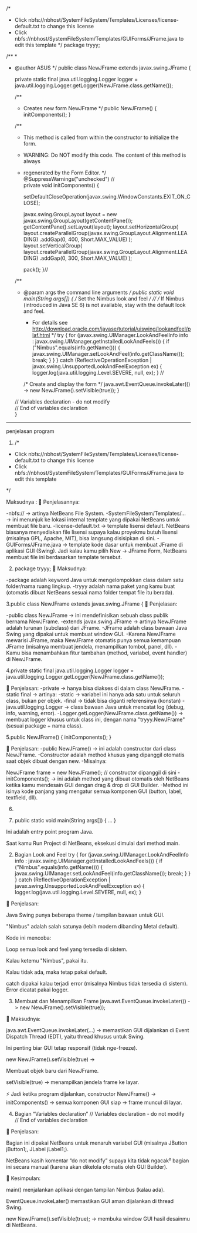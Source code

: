 /*
 * Click nbfs://nbhost/SystemFileSystem/Templates/Licenses/license-default.txt to change this license
 * Click nbfs://nbhost/SystemFileSystem/Templates/GUIForms/JFrame.java to edit this template
 */
package tryyy;

/**
 *
 * @author ASUS
 */
public class NewJFrame extends javax.swing.JFrame {
    
    private static final java.util.logging.Logger logger = java.util.logging.Logger.getLogger(NewJFrame.class.getName());

    /**
     * Creates new form NewJFrame
     */
    public NewJFrame() {
        initComponents();
    }

    /**
     * This method is called from within the constructor to initialize the form.
     * WARNING: Do NOT modify this code. The content of this method is always
     * regenerated by the Form Editor.
     */
    @SuppressWarnings("unchecked")
    // <editor-fold defaultstate="collapsed" desc="Generated Code">                          
    private void initComponents() {

        setDefaultCloseOperation(javax.swing.WindowConstants.EXIT_ON_CLOSE);

        javax.swing.GroupLayout layout = new javax.swing.GroupLayout(getContentPane());
        getContentPane().setLayout(layout);
        layout.setHorizontalGroup(
            layout.createParallelGroup(javax.swing.GroupLayout.Alignment.LEADING)
            .addGap(0, 400, Short.MAX_VALUE)
        );
        layout.setVerticalGroup(
            layout.createParallelGroup(javax.swing.GroupLayout.Alignment.LEADING)
            .addGap(0, 300, Short.MAX_VALUE)
        );

        pack();
    }// </editor-fold>                        

    /**
     * @param args the command line arguments
     */
    public static void main(String args[]) {
        /* Set the Nimbus look and feel */
        //<editor-fold defaultstate="collapsed" desc=" Look and feel setting code (optional) ">
        /* If Nimbus (introduced in Java SE 6) is not available, stay with the default look and feel.
         * For details see http://download.oracle.com/javase/tutorial/uiswing/lookandfeel/plaf.html 
         */
        try {
            for (javax.swing.UIManager.LookAndFeelInfo info : javax.swing.UIManager.getInstalledLookAndFeels()) {
                if ("Nimbus".equals(info.getName())) {
                    javax.swing.UIManager.setLookAndFeel(info.getClassName());
                    break;
                }
            }
        } catch (ReflectiveOperationException | javax.swing.UnsupportedLookAndFeelException ex) {
            logger.log(java.util.logging.Level.SEVERE, null, ex);
        }
        //</editor-fold>

        /* Create and display the form */
        java.awt.EventQueue.invokeLater(() -> new NewJFrame().setVisible(true));
    }

    // Variables declaration - do not modify                     
    // End of variables declaration                   
}

------------------------------------------------------------------------------------------------------------------------------------------------------------------------------------------------------------------------
penjelasan program
1. /*
 * Click nbfs://nbhost/SystemFileSystem/Templates/Licenses/license-default.txt to change this license
 * Click nbfs://nbhost/SystemFileSystem/Templates/GUIForms/JFrame.java to edit this template

 */

 Maksudnya :
 📌 Penjelasannya:

-nbfs:// → artinya NetBeans File System.
-SystemFileSystem/Templates/... → ini menunjuk ke lokasi internal template yang dipakai NetBeans untuk membuat file baru.
-license-default.txt → template lisensi default. NetBeans biasanya menyediakan file lisensi supaya kalau proyekmu butuh lisensi (misalnya GPL, Apache, MIT), bisa langsung disisipkan di sini.
-GUIForms/JFrame.java → template kode dasar untuk membuat JFrame di aplikasi GUI (Swing). Jadi kalau kamu pilih New → JFrame Form, NetBeans membuat file ini berdasarkan template tersebut.

2. package tryyy;
📌 Maksudnya:

-package adalah keyword Java untuk mengelompokkan class dalam satu folder/nama ruang lingkup.
-tryyy adalah nama paket yang kamu buat (otomatis dibuat NetBeans sesuai nama folder tempat file itu berada).

3.public class NewJFrame extends javax.swing.JFrame {
📌 Penjelasan:

-public class NewJFrame → ini mendefinisikan sebuah class publik bernama NewJFrame.
-extends javax.swing.JFrame → artinya NewJFrame adalah turunan (subclass) dari JFrame.
-JFrame adalah class bawaan Java Swing yang dipakai untuk membuat window GUI.
-Karena NewJFrame mewarisi JFrame, maka NewJFrame otomatis punya semua kemampuan JFrame (misalnya membuat jendela, menampilkan tombol, panel, dll).
-Kamu bisa menambahkan fitur tambahan (method, variabel, event handler) di NewJFrame.

4.private static final java.util.logging.Logger logger = java.util.logging.Logger.getLogger(NewJFrame.class.getName());

📌 Penjelasan:
-private → hanya bisa diakses di dalam class NewJFrame.
-static final → artinya:
-static → variabel ini hanya ada satu untuk seluruh class, bukan per objek.
-final → tidak bisa diganti referensinya (konstan)
-java.util.logging.Logger → class bawaan Java untuk mencatat log (debug, info, warning, error).
-Logger.getLogger(NewJFrame.class.getName()) → membuat logger khusus untuk class ini, dengan nama "tryyy.NewJFrame" (sesuai package + nama class).

5.public NewJFrame() {
    initComponents();
}

📌 Penjelasan:
-public NewJFrame() → ini adalah constructor dari class NewJFrame.
-Constructor adalah method khusus yang dipanggil otomatis saat objek dibuat dengan new.
-Misalnya:


NewJFrame frame = new NewJFrame(); // constructor dipanggil di sini
-initComponents(); → ini adalah method yang dibuat otomatis oleh NetBeans ketika kamu mendesain GUI dengan drag & drop di GUI Builder.
-Method ini isinya kode panjang yang mengatur semua komponen GUI (button, label, textfield, dll).

6.

1. public static void main(String args[]) { ... }

Ini adalah entry point program Java.

Saat kamu Run Project di NetBeans, eksekusi dimulai dari method main.

2. Bagian Look and Feel
try {
    for (javax.swing.UIManager.LookAndFeelInfo info : javax.swing.UIManager.getInstalledLookAndFeels()) {
        if ("Nimbus".equals(info.getName())) {
            javax.swing.UIManager.setLookAndFeel(info.getClassName());
            break;
        }
    }
} catch (ReflectiveOperationException | javax.swing.UnsupportedLookAndFeelException ex) {
    logger.log(java.util.logging.Level.SEVERE, null, ex);
}


📌 Penjelasan:

Java Swing punya beberapa theme / tampilan bawaan untuk GUI.

"Nimbus" adalah salah satunya (lebih modern dibanding Metal default).

Kode ini mencoba:

Loop semua look and feel yang tersedia di sistem.

Kalau ketemu "Nimbus", pakai itu.

Kalau tidak ada, maka tetap pakai default.

catch dipakai kalau terjadi error (misalnya Nimbus tidak tersedia di sistem). Error dicatat pakai logger.

3. Membuat dan Menampilkan Frame
java.awt.EventQueue.invokeLater(() -> new NewJFrame().setVisible(true));


📌 Maksudnya:

java.awt.EventQueue.invokeLater(...) → memastikan GUI dijalankan di Event Dispatch Thread (EDT), yaitu thread khusus untuk Swing.

Ini penting biar GUI tetap responsif (tidak nge-freeze).

new NewJFrame().setVisible(true) →

Membuat objek baru dari NewJFrame.

setVisible(true) → menampilkan jendela frame ke layar.

⚡ Jadi ketika program dijalankan, constructor NewJFrame() → initComponents() → semua komponen GUI siap → frame muncul di layar.

4. Bagian “Variables declaration”
// Variables declaration - do not modify                     
// End of variables declaration                   


📌 Penjelasan:

Bagian ini dipakai NetBeans untuk menaruh variabel GUI (misalnya JButton jButton1;, JLabel jLabel1;).

NetBeans kasih komentar “do not modify” supaya kita tidak ngacak² bagian ini secara manual (karena akan dikelola otomatis oleh GUI Builder).

🔑 Kesimpulan:

main() menjalankan aplikasi dengan tampilan Nimbus (kalau ada).

EventQueue.invokeLater() memastikan GUI aman dijalankan di thread Swing.

new NewJFrame().setVisible(true); → membuka window GUI hasil desainmu di NetBeans.
